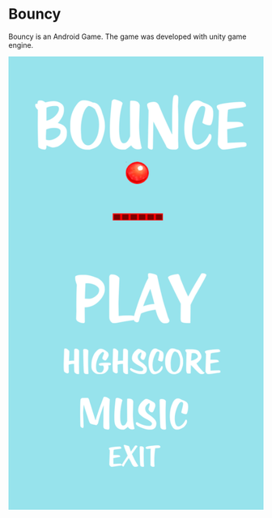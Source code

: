 # Bouncy

Bouncy is an Android Game. The game was developed with unity game engine.

![alt text](https://github.com/suvratd/Bouncy/blob/master/main_menu.png?raw=true)
